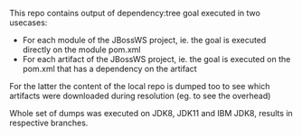 This repo contains output of dependency:tree goal executed in two usecases:

- For each module of the JBossWS project, ie. the goal is executed directly on the module pom.xml
- For each artifact of the JBossWS project, ie. the goal is executed on the pom.xml that has a dependency on the artifact

For the latter the content of the local repo is dumped too to see which artifacts were downloaded during resolution (eg. to see the overhead)

Whole set of dumps was executed on JDK8, JDK11 and IBM JDK8, results in respective branches.
